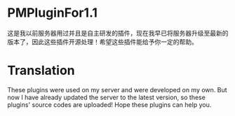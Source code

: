 # PMPluginFor1.1
这是我以前服务器用过并且是自主研发的插件，现在我早已将服务器升级至最新的版本了，因此这些插件开源处理！希望这些插件能给予你一定的帮助。

# Translation
These plugins were used on my server and were developed on my own. But now I have already updated the server to the latest version, so these plugins' source codes are uploaded!
Hope these plugins can help you.
